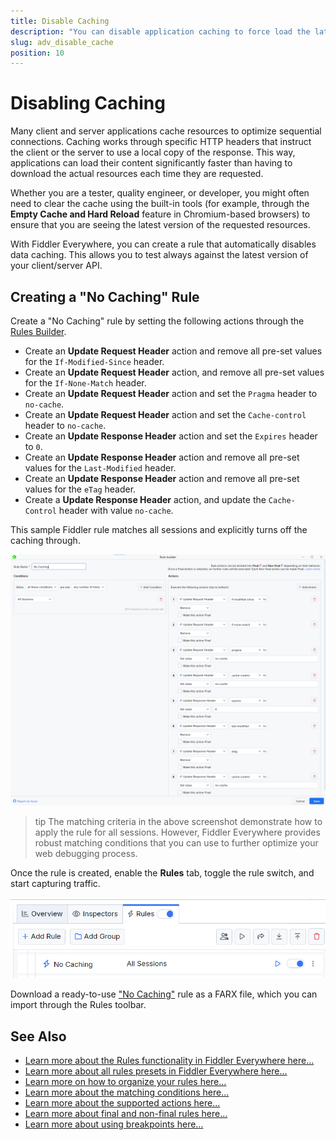 ```yaml
---
title: Disable Caching
description: "You can disable application caching to force load the latest resources while using Fiddler's rules."
slug: adv_disable_cache
position: 10
---
```


# Disabling Caching

Many client and server applications cache resources to optimize sequential connections. Caching works through specific HTTP headers that instruct the client or the server to use a local copy of the response. This way, applications can load their content significantly faster than having to download the actual resources each time they are requested.

Whether you are a tester, quality engineer, or developer, you might often need to clear the cache using the built-in tools (for example, through the **Empty Cache and Hard Reload** feature in Chromium-based browsers) to ensure that you are seeing the latest version of the requested resources.

With Fiddler Everywhere, you can create a rule that automatically disables data caching. This allows you to test always against the latest version of your client/server API.

## Creating a "No Caching" Rule

Create a "No Caching" rule by setting the following actions through the [Rules Builder](slug://modify-traffic-get-started).

- Create an **Update Request Header** action and remove all pre-set values for the `If-Modified-Since` header.
- Create an **Update Request Header** action, and remove all pre-set values for the `If-None-Match` header.
- Create an **Update Request Header** action and set the `Pragma` header to `no-cache`.
- Create an **Update Request Header** action and set the `Cache-control` header to `no-cache`.
- Create an **Update Response Header** action and set the `Expires` header to `0`.
- Create an **Update Response Header** action and remove all pre-set values for the `Last-Modified` header.
- Create an **Update Response Header** action and remove all pre-set values for the `eTag` header.
- Create a **Update Response Header** action, and update the `Cache-Control` header with value `no-cache`.

This sample Fiddler rule matches all sessions and explicitly turns off the caching through.

![Creating "No Caching" rule](./images/adv-tech-no-caching.png)

>tip The matching criteria in the above screenshot demonstrate how to apply the rule for all sessions. However, Fiddler Everywhere provides robust matching conditions that you can use to further optimize your web debugging process.

Once the rule is created, enable the **Rules** tab, toggle the rule switch, and start capturing traffic.

![Activating the "No Caching" rule](./images/adv-tech-no-caching-active-rule.png)

Download a ready-to-use <a href="https://github.com/telerik/fiddler-everywhere/tree/master/rules/no-caching" target="_blank">"No Caching"</a> rule as a FARX file, which you can import through the Rules toolbar.

## See Also

* [Learn more about the Rules functionality in Fiddler Everywhere here...](slug://modify-traffic-get-started)
* [Learn more about all rules presets in Fiddler Everywhere here...](slug://adv_techniques_fiddler)
* [Learn more on how to organize your rules here...](slug://rulesbuilder-get-started)
* [Learn more about the matching conditions here...](slug://fiddler-rules-actions#conditions)
* [Learn more about the supported actions here...](slug://fiddler-rules-actions#actions)
* [Learn more about final and non-final rules here...](slug://fiddler-rules-actions#final-and-non-final-actions)
* [Learn more about using breakpoints here...](slug://rulesbuilder-breakpoints)